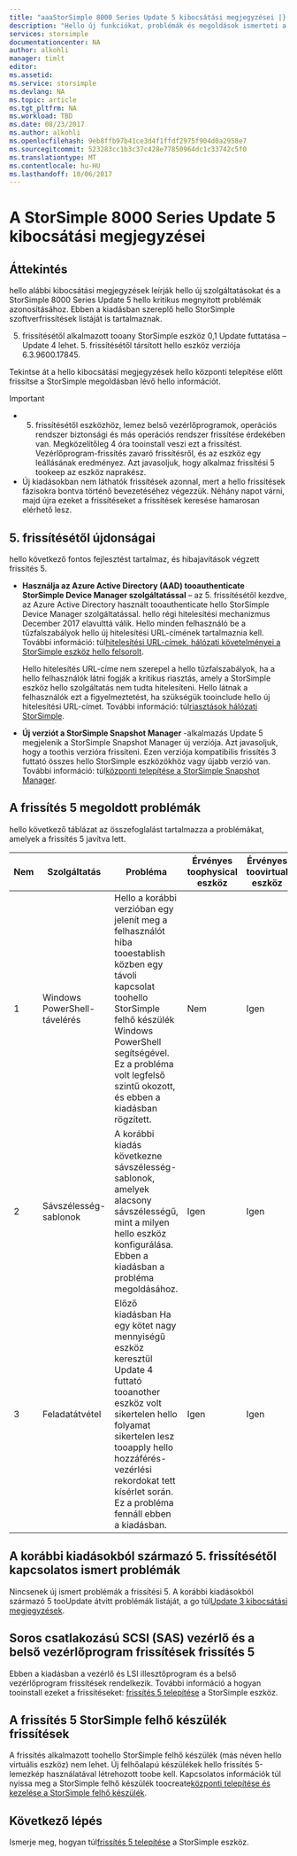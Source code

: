 ```yaml
---
title: "aaaStorSimple 8000 Series Update 5 kibocsátási megjegyzései |} Microsoft Docs"
description: "Hello új funkciókat, problémák és megoldások ismerteti a StorSimple 8000 Series Update 5."
services: storsimple
documentationcenter: NA
author: alkohli
manager: timlt
editor: 
ms.assetid: 
ms.service: storsimple
ms.devlang: NA
ms.topic: article
ms.tgt_pltfrm: NA
ms.workload: TBD
ms.date: 08/23/2017
ms.author: alkohli
ms.openlocfilehash: 9eb8ffb97b41ce3d4f1ffdf2975f904d0a2958e7
ms.sourcegitcommit: 523283cc1b3c37c428e77850964dc1c33742c5f0
ms.translationtype: MT
ms.contentlocale: hu-HU
ms.lasthandoff: 10/06/2017
---
```

# <a name="storsimple-8000-series-update-5-release-notes"></a>A StorSimple 8000 Series Update 5 kibocsátási megjegyzései

## <a name="overview"></a>Áttekintés

hello alábbi kibocsátási megjegyzések leírják hello új szolgáltatásokat és a StorSimple 8000 Series Update 5 hello kritikus megnyitott problémák azonosításához. Ebben a kiadásban szereplő hello StorSimple szoftverfrissítések listáját is tartalmaznak.

5. frissítésétől alkalmazott tooany StorSimple eszköz 0,1 Update futtatása – Update 4 lehet. 5. frissítésétől társított hello eszköz verziója 6.3.9600.17845.

Tekintse át a hello kibocsátási megjegyzések hello központi telepítése előtt frissítse a StorSimple megoldásban lévő hello információt.

> [!IMPORTANT]
> * 5. frissítésétől eszközhöz, lemez belső vezérlőprogramok, operációs rendszer biztonsági és más operációs rendszer frissítése érdekében van. Megközelítőleg 4 óra tooinstall veszi ezt a frissítést. Vezérlőprogram-frissítés zavaró frissítésről, és az eszköz egy leállásának eredményez. Azt javasoljuk, hogy alkalmaz frissítési 5 tookeep az eszköz naprakész.
> * Új kiadásokban nem láthatók frissítések azonnal, mert a hello frissítések fázisokra bontva történő bevezetéséhez végezzük. Néhány napot várni, majd újra ezeket a frissítéseket a frissítések keresése hamarosan elérhető lesz.

## <a name="whats-new-in-update-5"></a>5. frissítésétől újdonságai

hello következő fontos fejlesztést tartalmaz, és hibajavítások végzett frissítés 5.

* **Használja az Azure Active Directory (AAD) tooauthenticate StorSimple Device Manager szolgáltatással** – az 5. frissítésétől kezdve, az Azure Active Directory használt tooauthenticate hello StorSimple Device Manager szolgáltatással. hello régi hitelesítési mechanizmus December 2017 elavulttá válik. Hello minden felhasználó be a tűzfalszabályok hello új hitelesítési URL-címének tartalmaznia kell. További információ: túl[hitelesítési URL-címek, hálózati követelményei a StorSimple eszköz hello felsorolt](storsimple-8000-system-requirements.md#url-patterns-for-azure-portal).

    Hello hitelesítés URL-címe nem szerepel a hello tűzfalszabályok, ha a hello felhasználók látni fogják a kritikus riasztás, amely a StorSimple eszköz hello szolgáltatás nem tudta hitelesíteni. Hello látnak a felhasználók ezt a figyelmeztetést, ha szükségük tooinclude hello új hitelesítési URL-címet. További információ: túl[riasztások hálózati StorSimple](storsimple-8000-manage-alerts.md#networking-alerts).

* **Új verziót a StorSimple Snapshot Manager** -alkalmazás Update 5 megjelenik a StorSimple Snapshot Manager új verziója. Azt javasoljuk, hogy a toothis verzióra frissíteni. Ezen verziója kompatibilis frissítés 3 futtató összes hello StorSimple eszközökhöz vagy újabb verzió van. További információ: túl[központi telepítése a StorSimple Snapshot Manager](storsimple-snapshot-manager-deployment.md).


## <a name="issues-fixed-in-update-5"></a>A frissítés 5 megoldott problémák

hello következő táblázat az összefoglalást tartalmazza a problémákat, amelyek a frissítés 5 javítva lett.

| Nem | Szolgáltatás | Probléma | Érvényes toophysical eszköz | Érvényes toovirtual eszköz |
| --- | --- | --- | --- | --- |
| 1 |Windows PowerShell-távelérés |Hello a korábbi verzióban egy jelenít meg a felhasználót hiba tooestablish közben egy távoli kapcsolat toohello StorSimple felhő készülék Windows PowerShell segítségével. Ez a probléma volt legfelső szintű okozott, és ebben a kiadásban rögzített. |Nem |Igen |
| 2 |Sávszélesség-sablonok |A korábbi kiadás következne sávszélesség-sablonok, amelyek alacsony sávszélességű, mint a milyen hello eszköz konfigurálása. Ebben a kiadásban a probléma megoldásához. |Igen |Igen |
| 3 |Feladatátvétel |Előző kiadásban Ha egy kötet nagy mennyiségű eszköz keresztül Update 4 futtató tooanother eszköz volt sikertelen hello folyamat sikertelen lesz tooapply hello hozzáférés-vezérlési rekordokat tett kísérlet során. Ez a probléma fennáll ebben a kiadásban. |Igen |Igen |



## <a name="known-issues-in-update-5-from-previous-releases"></a>A korábbi kiadásokból származó 5. frissítésétől kapcsolatos ismert problémák

Nincsenek új ismert problémák a frissítési 5. A korábbi kiadásokból származó 5 tooUpdate átvitt problémák listáját, a go túl[Update 3 kibocsátási megjegyzések](storsimple-update3-release-notes.md#known-issues-in-update-3).

## <a name="serial-attached-scsi-sas-controller-and-firmware-updates-in-update-5"></a>Soros csatlakozású SCSI (SAS) vezérlő és a belső vezérlőprogram frissítések frissítés 5

Ebben a kiadásban a vezérlő és LSI illesztőprogram és a belső vezérlőprogram frissítések rendelkezik. További információ a hogyan tooinstall ezeket a frissítéseket: [frissítés 5 telepítése](storsimple-8000-install-update-5.md) a StorSimple eszköz.

## <a name="storsimple-cloud-appliance-updates-in-update-5"></a>A frissítés 5 StorSimple felhő készülék frissítések

A frissítés alkalmazott toohello StorSimple felhő készülék (más néven hello virtuális eszköz) nem lehet. Új felhőalapú készülékek hello frissítés 5-lemezkép használatával létrehozott toobe kell. Kapcsolatos információk túl nyissa meg a StorSimple felhő készülék toocreate[központi telepítése és kezelése a StorSimple felhő készülék](storsimple-8000-cloud-appliance-u2.md).

## <a name="next-step"></a>Következő lépés

Ismerje meg, hogyan túl[frissítés 5 telepítése](storsimple-8000-install-update-5.md) a StorSimple eszköz.

